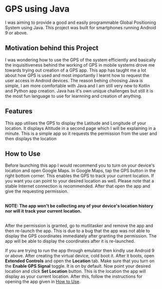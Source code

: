 # GPS using Java

I was aiming to provide a good and easily programmable Global Positioning System using Java. This project was built for smartphones running Android 9 or above. 
## Motivation behind this Project
I was wondering how to use the GPS of the system efficiently and basically the inquisitiveness behind the working of GPS in mobile systems drove me towards trying out creation of a GPS app. This app has taught me a lot about how GPS is used and most importantly I learnt how to request the user access in Android devices. The reason behing choosing Java is simple, I am more comfortable with Java and I am still very new to Kotlin and Python app creation. Java has it's own unique challenges but still it is the most fun language to use for learnning and creation of anything. 
## Features
This app utilises the GPS to display the Latitude and Longitude of your location. It displays Altitude in a second page which I will be explaining in a minute. This is a simple app so it requests the permission from the user and then displays the location
## How to Use
Before launching this app I would recommend you to turn on your device's location and open Google Maps. In Google Maps, tap the GPS button in the right bottom corner. This enables the GPS to track your current location. If you want you can point to your desired location as well. Please note that a stable Internet connection is recommended. After that open the app and give the requesting permission.

<br> **NOTE: The app won't be collecting any of your device's location history nor will it track your current location.**

<br>After the permission is granted, go to mutlitasker and remove the app and then re-launch the app. This is due to a bug that the app was not able to display the GPS coordinates immediately after granting the permission. The app will be able to display the coordinates after it is re-launched. 

If you are trying to run the app through emulator then kindly use Android 9 or above. After creating the virtual device, cold boot it. After it boots, open **Extended Controls** and open the **Location** tab. Make sure that you turn on the **Enable GPS Signal** toggle. It is on by default. Now point your desired location and click **Set Location** button. This is the location the app will display as your current location. After this, follow the instructions  for opening the app given in [How to Use](https://github.com/Gviswesh/gps/new/main?readme=1#how-to-use).

